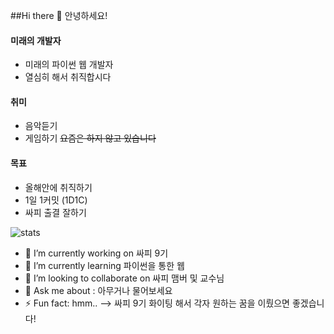 ##Hi there 👋 안녕하세요!

#### 미래의 개발자
- 미래의 파이썬 웹 개발자
- 열심히 해서 취직합시다

#### 취미
- 음악듣기
- 게임하기 ~~요즘은 하지 않고 있습니다~~

#### 목표
- 올해안에 취직하기
- 1일 1커밋 (1D1C)
- 싸피 출결 잘하기

![stats](https://github-readme-stats-git-masterrstaa-rickstaa.vercel.app/api?username=CastleOnCow&&show_icons=true&theme=black)

- 🔭 I’m currently working on 싸피 9기
- 🌱 I’m currently learning 파이썬을 통한 웹
- 👯 I’m looking to collaborate on 싸피 맴버 및 교수님
- 💬 Ask me about : 아무거나 물어보세요
- ⚡ Fun fact: hmm..
--> 싸피 9기 화이팅 해서 각자 원하는 꿈을 이뤘으면 좋겠습니다!


